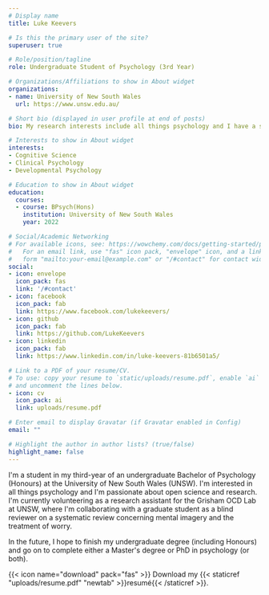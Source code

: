 ```yaml
---
# Display name
title: Luke Keevers

# Is this the primary user of the site?
superuser: true

# Role/position/tagline
role: Undergraduate Student of Psychology (3rd Year)

# Organizations/Affiliations to show in About widget
organizations:
- name: University of New South Wales
  url: https://www.unsw.edu.au/

# Short bio (displayed in user profile at end of posts)
bio: My research interests include all things psychology and I have a strong passion for open science. 

# Interests to show in About widget
interests:
- Cognitive Science
- Clinical Psychology
- Developmental Psychology

# Education to show in About widget
education:
  courses:
  - course: BPsych(Hons)
    institution: University of New South Wales
    year: 2022

# Social/Academic Networking
# For available icons, see: https://wowchemy.com/docs/getting-started/page-builder/#icons
#   For an email link, use "fas" icon pack, "envelope" icon, and a link in the
#   form "mailto:your-email@example.com" or "/#contact" for contact widget.
social:
- icon: envelope
  icon_pack: fas
  link: '/#contact'
- icon: facebook
  icon_pack: fab
  link: https://www.facebook.com/lukekeevers/
- icon: github
  icon_pack: fab
  link: https://github.com/LukeKeevers
- icon: linkedin
  icon_pack: fab
  link: https://www.linkedin.com/in/luke-keevers-81b6501a5/

# Link to a PDF of your resume/CV.
# To use: copy your resume to `static/uploads/resume.pdf`, enable `ai` icons in `params.toml`, 
# and uncomment the lines below.
- icon: cv
  icon_pack: ai
  link: uploads/resume.pdf

# Enter email to display Gravatar (if Gravatar enabled in Config)
email: ""

# Highlight the author in author lists? (true/false)
highlight_name: false
---
```


I'm a student in my third-year of an undergraduate Bachelor of Psychology (Honours) at the University of New South Wales (UNSW). I'm interested in all things psychology and I'm passionate about open science and research. I'm currently volunteering as a research assistant for the Grisham OCD Lab at UNSW, where I'm collaborating with a graduate student as a blind reviewer on a systematic review concerning mental imagery and the treatment of worry.

In the future, I hope to finish my undergraduate degree (including Honours) and go on to complete either a Master's degree or PhD in psychology (or both). 

{{< icon name="download" pack="fas" >}} Download my {{< staticref "uploads/resume.pdf" "newtab" >}}resumé{{< /staticref >}}.
